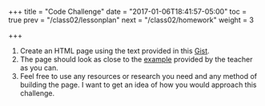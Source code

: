 +++
title = "Code Challenge"
date = "2017-01-06T18:41:57-05:00"
toc = true
prev = "/class02/lessonplan"
next = "/class02/homework"
weight = 3

+++

1.  Create an HTML page using the text provided in this [Gist](https://gist.github.com/kellygrape/a6e7dcbba371d31813c8).
2.  The page should look as close to the [example](/haretortise.html) provided by the teacher as you can.
3.  Feel free to use any resources or research you need and any method of building the page.  I want to get an idea of how you would approach this challenge.
